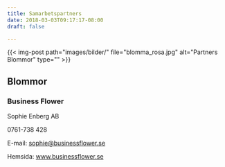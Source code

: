 ```yaml
---
title: Samarbetspartners
date: 2018-03-03T09:17:17-08:00
draft: false

---
```



{{< img-post
    path="images/bilder/" file="blomma_rosa.jpg"
    alt="Partners Blommor" type="" >}}

## Blommor
### Business Flower

Sophie Enberg AB

0761-738 428

E-mail:   sophie@businessflower.se

Hemsida:  www.businessflower.se
